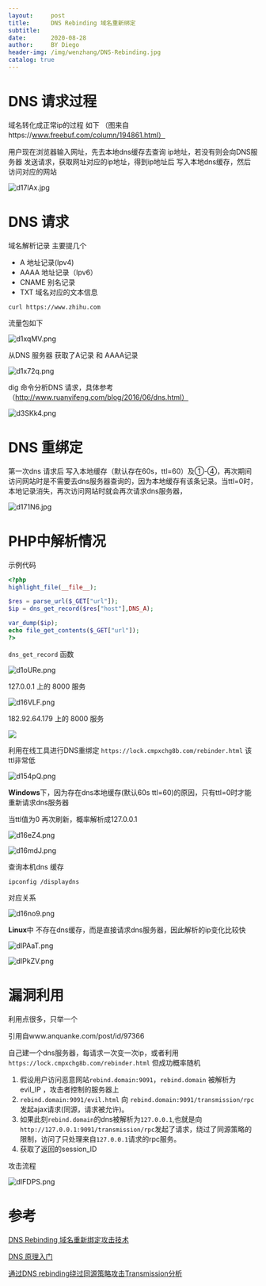 ```yaml
---
layout:     post
title:      DNS Rebinding 域名重新绑定
subtitle:   
date:       2020-08-28
author:     BY Diego
header-img: /img/wenzhang/DNS-Rebinding.jpg
catalog: true
---
```




# DNS 请求过程

域名转化成正常ip的过程 如下 （图来自https://www.freebuf.com/column/194861.html）

用户现在浏览器输入网址，先去本地dns缓存去查询 ip地址，若没有则会向DNS服务器 发送请求，获取网址对应的ip地址，得到ip地址后 写入本地dns缓存，然后访问对应的网站

![d17lAx.jpg](https://s1.ax1x.com/2020/08/19/d17lAx.jpg)

# DNS 请求

域名解析记录 主要提几个

* A 地址记录(Ipv4)                
* AAAA 地址记录（Ipv6）
* CNAME 别名记录
* TXT 域名对应的文本信息



```
curl https://www.zhihu.com
```

流量包如下

![d1xqMV.png](https://s1.ax1x.com/2020/08/19/d1xqMV.png)

从DNS 服务器 获取了A记录 和 AAAA记录

![d1x72q.png](https://s1.ax1x.com/2020/08/19/d1x72q.png)



dig 命令分析DNS 请求，具体参考 （http://www.ruanyifeng.com/blog/2016/06/dns.html）

![d3SKk4.png](https://s1.ax1x.com/2020/08/19/d3SKk4.png)







# DNS 重绑定



第一次dns 请求后 写入本地缓存（默认存在60s，ttl=60）及①-④，再次期间访问网站时是不需要去dns服务器查询的，因为本地缓存有该条记录。当ttl=0时，本地记录消失，再次访问网站时就会再次请求dns服务器，





![d171N6.jpg](https://s1.ax1x.com/2020/08/19/d171N6.jpg)







#  PHP中解析情况



示例代码

```php
<?php
highlight_file(__file__);

$res = parse_url($_GET["url"]);
$ip = dns_get_record($res["host"],DNS_A);

var_dump($ip);
echo file_get_contents($_GET["url"]);
?>
```



`dns_get_record` 函数

![d1oURe.png](https://s1.ax1x.com/2020/08/19/d1oURe.png)



127.0.0.1 上的 8000 服务	

![d16VLF.png](https://s1.ax1x.com/2020/08/19/d16VLF.png)



182.92.64.179 上的 8000 服务



![](https://s1.ax1x.com/2020/08/19/d16EsU.png)

利用在线工具进行DNS重绑定 `https://lock.cmpxchg8b.com/rebinder.html` 该ttl非常低 



![d154pQ.png](https://s1.ax1x.com/2020/08/19/d154pQ.png) 





**Windows**下，因为存在dns本地缓存(默认60s ttl=60)的原因，只有ttl=0时才能重新请求dns服务器

当ttl值为0 再次刷新，概率解析成127.0.0.1



![d16eZ4.png](https://s1.ax1x.com/2020/08/19/d16eZ4.png)





![d16mdJ.png](https://s1.ax1x.com/2020/08/19/d16mdJ.png)



查询本机dns 缓存

```shell
ipconfig /displaydns
```



对应关系

![d16no9.png](https://s1.ax1x.com/2020/08/19/d16no9.png)





**Linux**中 不存在dns缓存，而是直接请求dns服务器，因此解析的ip变化比较快



![dIPAaT.png](https://s1.ax1x.com/2020/08/28/dIPAaT.png)



![dIPkZV.png](https://s1.ax1x.com/2020/08/28/dIPkZV.png)

# 漏洞利用 

利用点很多，只举一个

引用自www.anquanke.com/post/id/97366

自己建一个dns服务器，每请求一次变一次ip，或者利用`https://lock.cmpxchg8b.com/rebinder.html` 但成功概率随机



1. 假设用户访问恶意网站`rebind.domain:9091`，`rebind.domain` 被解析为 evil_IP ，攻击者控制的服务器上
2. `rebind.domain:9091/evil.html` 向 `rebind.domain:9091/transmission/rpc` 发起ajax请求(同源，请求被允许)。
3. 如果此刻`rebind.domain`的dns被解析为`127.0.0.1`,也就是向`http://127.0.0.1:9091/transmission/rpc`发起了请求，绕过了同源策略的限制，访问了只处理来自`127.0.0.1`请求的rpc服务。
4. 获取了返回的session_ID



攻击流程

![dIFDPS.png](https://s1.ax1x.com/2020/08/28/dIFDPS.png)



# 参考

[DNS Rebinding 域名重新绑定攻击技术 ](https://www.freebuf.com/column/194861.html)



[DNS 原理入门](http://www.ruanyifeng.com/blog/2016/06/dns.html)



[通过DNS rebinding绕过同源策略攻击Transmission分析](https://www.anquanke.com/post/id/97366)